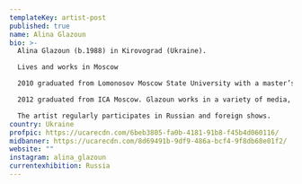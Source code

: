 ```yaml
---
templateKey: artist-post
published: true
name: Alina Glazoun
bio: >-
  Alina Glazoun (b.1988) in Kirovograd (Ukraine).

  Lives and works in Moscow

  2010 graduated from Lomonosov Moscow State University with a master’s degree in Arts. 

  2012 graduated from ICA Moscow. Glazoun works in a variety of media, from collage to installation and public art. She is known for her meme objects made of board game chips and materials found at flea markets.

  The artist regularly participates in Russian and foreign shows.
country: Ukraine
profpic: https://ucarecdn.com/6beb3805-fa0b-4181-91b8-f45b4d060116/
midbanner: https://ucarecdn.com/8d69491b-9df9-486a-bcf4-9f8db68e01f2/
website: ""
instagram: alina_glazoun
currentexhibition: Russia
---
```

